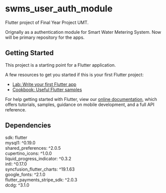 # swms_user_auth_module

Flutter project of Final Year Project UMT.

Orignally as a authentication module for Smart Water Metering System.
Now will be primary repository for the apps.

## Getting Started

This project is a starting point for a Flutter application.

A few resources to get you started if this is your first Flutter project:

- [Lab: Write your first Flutter app](https://flutter.dev/docs/get-started/codelab)
- [Cookbook: Useful Flutter samples](https://flutter.dev/docs/cookbook)

For help getting started with Flutter, view our
[online documentation](https://flutter.dev/docs), which offers tutorials,
samples, guidance on mobile development, and a full API reference.

## Dependencies
  sdk: flutter  
  mysql1: ^0.19.0    
  shared_preferences: ^2.0.5    
  cupertino_icons: ^1.0.0    
  liquid_progress_indicator: ^0.3.2    
  intl: ^0.17.0  
  syncfusion_flutter_charts: ^19.1.63    
  google_fonts: ^2.1.0    
  flutter_payments_stripe_sdk: ^2.0.3    
  dcdg: ^3.1.0  
